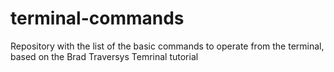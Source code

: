 # terminal-commands
Repository with the list of the basic commands to operate from the terminal, based on the Brad Traversys Temrinal tutorial
